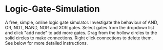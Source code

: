 # Logic-Gate-Simulation
A free, simple, online logic gate simulator. Investigate the behaviour of AND, OR, NOT, NAND, NOR and XOR gates. Select gates from the dropdown list and click "add node" to add more gates. Drag from the hollow circles to the solid circles to make connections. Right click connections to delete them. See below for more detailed instructions.

